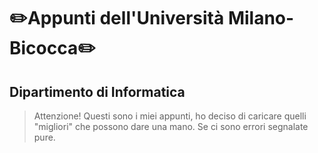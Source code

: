 # ✏️Appunti dell'Università Milano-Bicocca✏️
## Dipartimento di Informatica

> Attenzione!
Questi sono i miei appunti, ho deciso di caricare quelli "migliori" che possono dare una mano.
Se ci sono errori segnalate pure.
